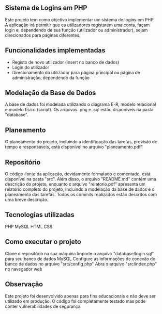 ## Sistema de Logins em PHP
Este projeto tem como objetivo implementar um sistema de logins em PHP. A aplicação irá permitir que os utilizadores registarem uma conta, façam login e, dependendo de sua função (utilizador ou administrador), sejam direcionados para páginas diferentes.

## Funcionalidades implementadas
- Registo de novo utilizador (insert no banco de dados)
- Login do utilizador
- Direcionamento do utilizador para página principal ou página de administração, dependendo da função

## Modelação da Base de Dados
A base de dados foi modelada utilizando o diagrama E-R, modelo relacional e modelo físico (script). Os arquivos .png e .sql estão disponíveis na pasta "database".

## Planeamento
O planeamento do projeto, incluindo a identificação das tarefas, previsão de tempo e responsáveis, está disponível no arquivo "planeamento.pdf".

## Repositório
O código-fonte da aplicação, devidamente formatado e comentado, está disponível na pasta "src". Além disso, o arquivo "README.md" contém uma descrição do projeto, enquanto o arquivo "relatorio.pdf" apresenta um relatório completo do projeto, incluindo a modelação da base de dados e o planeamento das tarefas. Todos os commits realizados estão descritos com uma breve descrição.

## Tecnologias utilizadas
PHP
MySQL
HTML
CSS

## Como executar o projeto
Clone o repositório na sua máquina
Importe o arquivo "database/login.sql" para seu banco de dados MySQL
Configure as informações de conexão do banco de dados no arquivo "src/config.php"
Abra o arquivo "src/index.php" no navegador web

## Observação
Este projeto foi desenvolvido apenas para fins educacionais e não deve ser utilizado em produção. O código foi completamente testado mas pode conter vulnerabilidades de segurança.
